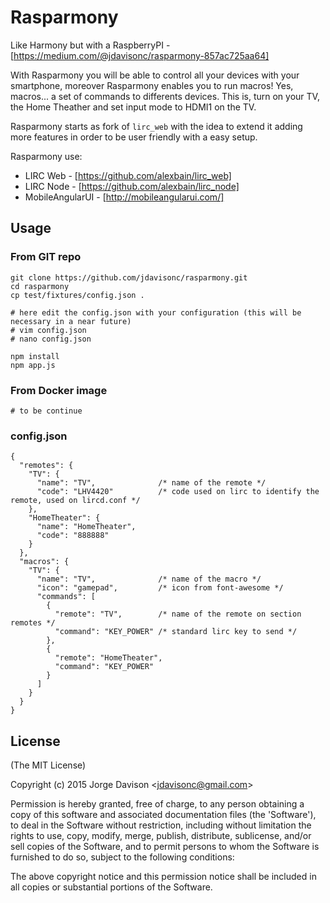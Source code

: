Rasparmony
========

Like Harmony but with a RaspberryPI - [https://medium.com/@jdavisonc/rasparmony-857ac725aa64]

With Rasparmony you will be able to control all your devices with your smartphone, moreover Rasparmony enables you to run macros! Yes, macros... a set of commands to differents devices. This is, turn on your TV, the Home Theather and set input mode to HDMI1 on the TV.

Rasparmony starts as fork of `lirc_web` with the idea to extend it adding more features in order to be user friendly with a easy setup. 

Rasparmony use:

* LIRC Web - [https://github.com/alexbain/lirc_web]
* LIRC Node - [https://github.com/alexbain/lirc_node]
* MobileAngularUI - [http://mobileangularui.com/]

## Usage

### From GIT repo
```
git clone https://github.com/jdavisonc/rasparmony.git
cd rasparmony
cp test/fixtures/config.json .

# here edit the config.json with your configuration (this will be necessary in a near future)
# vim config.json
# nano config.json

npm install
npm app.js
```

### From Docker image

```
# to be continue
```

### config.json

```
{
  "remotes": {
    "TV": {
      "name": "TV",              /* name of the remote */
      "code": "LHV4420"          /* code used on lirc to identify the remote, used on lircd.conf */
    },
    "HomeTheater": {
      "name": "HomeTheater",     
      "code": "888888"			 
    }
  },
  "macros": {
    "TV": {
      "name": "TV", 			 /* name of the macro */
      "icon": "gamepad",         /* icon from font-awesome */
      "commands": [
        {
          "remote": "TV",        /* name of the remote on section remotes */
          "command": "KEY_POWER" /* standard lirc key to send */
        },
        {
          "remote": "HomeTheater",
          "command": "KEY_POWER"
        }
      ]
    }
  }
}
```

## License

(The MIT License)

Copyright (c) 2015 Jorge Davison &lt;jdavisonc@gmail.com&gt;

Permission is hereby granted, free of charge, to any person obtaining
a copy of this software and associated documentation files (the
'Software'), to deal in the Software without restriction, including
without limitation the rights to use, copy, modify, merge, publish,
distribute, sublicense, and/or sell copies of the Software, and to
permit persons to whom the Software is furnished to do so, subject to
the following conditions:

The above copyright notice and this permission notice shall be
included in all copies or substantial portions of the Software.